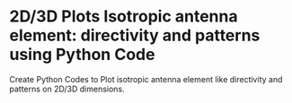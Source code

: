 # 2D/3D Plots Isotropic antenna element: directivity and patterns using Python Code
Create Python Codes to Plot isotropic antenna element like directivity and patterns on 2D/3D dimensions.
